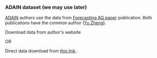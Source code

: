 ### ADAIN dataset (we may use later)

[ADAIN](https://ojs.aaai.org/index.php/AAAI/article/view/11871) authors use the data from [Forecasting AQ paper](https://dl.acm.org/doi/abs/10.1145/2783258.2788573?casa_token=gR5sqYsZNisAAAAA:DMEr4f_742BMGnW6wLj0wquzmgydhCA_g3gK6PzijhCVe-wH111uBZV37hoIUyqUh4V4IG0OOtJg0w) publication. Both publications have the common author ([Yu Zheng](http://urban-computing.com/yuzheng)).

Download data from author's website 

OR

Direct data download from [this link](http://urban-computing.com/data/Data-1.zip).
